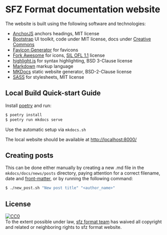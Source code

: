 # SFZ Format documentation website

The website is built using the following software and technologies:

- [AnchorJS] anchors headings, MIT license
- [Bootstrap] UI toolkit, code under MIT license, docs under [Creative Commons]
- [Favicon Generator] for favicons
- [Fork Awesome] for icons, [SIL OFL 1.1] license
- [highlight.js] for syntax highlighting, BSD 3-Clause license
- [Markdown] markup language
- [MKDocs] static website generator, BSD-2-Clause license
- [SASS] for stylesheets, MIT license

## Local Build Quick-start Guide

Install [poetry] and run:

```bash
$ poetry install
$ poetry run mkdocs serve
```

Use the automatic setup via `mkdocs.sh`

The local website should be available at <http://localhost:8000/>

## Creating posts

This can be done either manually by creating a new .md file
in the `mkdocs/docs/news/posts` directory, paying attention for a correct filename,
date and [front-matter], or by running the following command:

```bash
$ ./new_post.sh "New post title" "<author_name>"
```

## License

<p xmlns:dct="http://purl.org/dc/terms/">
  <a rel="license"
     href="http://creativecommons.org/publicdomain/zero/1.0/">
    <img src="http://i.creativecommons.org/p/zero/1.0/88x31.png" style="border-style: none;" alt="CC0" />
  </a>
  <br />
  To the extent possible under law,
  <a rel="dct:publisher"
     href="https://sfzformat.com">
    <span property="dct:title">sfz format team</span></a>
  has waived all copyright and related or neighboring rights to
  <span property="dct:title">sfz format website</span>.
</p>


[AnchorJS]:          https://www.bryanbraun.com/anchorjs/
[Bootstrap]:         https://getbootstrap.com/
[Creative Commons]:  https://creativecommons.org/licenses/by/3.0/
[Favicon Generator]: https://realfavicongenerator.net/
[Fork Awesome]:      https://forkaweso.me/Fork-Awesome/icons/
[front-matter]:      https://www.mkdocs.org/user-guide/writing-your-docs/#meta-data
[highlight.js]:      https://highlightjs.org/
[Markdown]:          https://daringfireball.net/projects/markdown/
[MKDocs]:            https://www.mkdocs.org/
[poetry]:            https://python-poetry.org/
[SASS]:              https://sass-lang.com/
[SIL OFL 1.1]:       https://scripts.sil.org/cms/scripts/page.php?item_id=OFL
